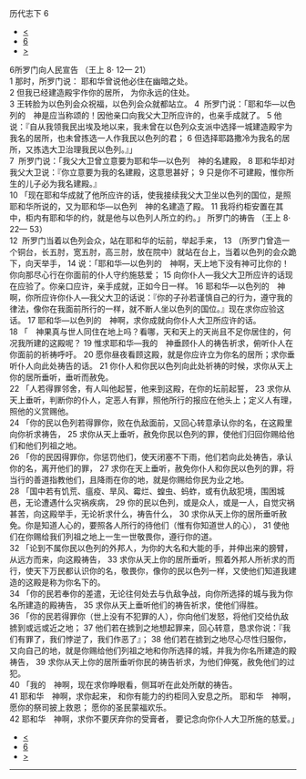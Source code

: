 ﻿





 历代志下 6




* [<](bible/2CH05.md)
* [6](bible/2CH.md)
* [>](bible/2CH07.md)



 
6所罗门向人民宣告 （王上
8·
12—
21）  
1 那时，所罗门说： 耶和华曾说他必住在幽暗之处。  
2 但我已经建造殿宇作你的居所， 为你永远的住处。  
3 王转脸为以色列会众祝福，以色列会众就都站立。 
4  所罗门说：「耶和华—以色列的　神是应当称颂的！因他亲口向我父大卫所应许的，也亲手成就了。 
5 他说：『自从我领我民出埃及地以来，我未曾在以色列众支派中选择一城建造殿宇为我名的居所，也未曾拣选一人作我民以色列的君； 
6 但选择耶路撒冷为我名的居所，又拣选大卫治理我民以色列。』」  
7  所罗门说：「我父大卫曾立意要为耶和华—以色列　神的名建殿， 
8 耶和华却对我父大卫说：『你立意要为我的名建殿，这意思甚好； 
9 只是你不可建殿，惟你所生的儿子必为我名建殿。』  
10 「现在耶和华成就了他所应许的话，使我接续我父大卫坐以色列的国位，是照耶和华所说的，又为耶和华—以色列　神的名建造了殿。 
11 我将约柜安置在其中，柜内有耶和华的约，就是他与以色列人所立的约。」 所罗门的祷告 （王上
8·
22—
53）  
12  所罗门当着以色列会众，站在耶和华的坛前，举起手来， 
13 （所罗门曾造一个铜台，长五肘，宽五肘，高三肘，放在院中）就站在台上，当着以色列的会众跪下，向天举手， 
14 说：「耶和华—以色列的　神啊，天上地下没有神可比你的！你向那尽心行在你面前的仆人守约施慈爱； 
15 向你仆人—我父大卫所应许的话现在应验了。你亲口应许，亲手成就，正如今日一样。 
16 耶和华—以色列的　神啊，你所应许你仆人—我父大卫的话说：『你的子孙若谨慎自己的行为，遵守我的律法，像你在我面前所行的一样，就不断人坐以色列的国位。』现在求你应验这话。 
17 耶和华—以色列的　神啊，求你成就向你仆人大卫所应许的话。  
18 「　神果真与世人同住在地上吗？看哪，天和天上的天尚且不足你居住的，何况我所建的这殿呢？ 
19 惟求耶和华—我的　神垂顾仆人的祷告祈求，俯听仆人在你面前的祈祷呼吁。 
20 愿你昼夜看顾这殿，就是你应许立为你名的居所；求你垂听仆人向此处祷告的话。 
21 你仆人和你民以色列向此处祈祷的时候，求你从天上你的居所垂听，垂听而赦免。  
22 「人若得罪邻舍，有人叫他起誓，他来到这殿，在你的坛前起誓， 
23 求你从天上垂听，判断你的仆人，定恶人有罪，照他所行的报应在他头上；定义人有理，照他的义赏赐他。  
24 「你的民以色列若得罪你，败在仇敌面前，又回心转意承认你的名，在这殿里向你祈求祷告， 
25 求你从天上垂听，赦免你民以色列的罪，使他们归回你赐给他们和他们列祖之地。  
26 「你的民因得罪你，你惩罚他们，使天闭塞不下雨，他们若向此处祷告，承认你的名，离开他们的罪， 
27 求你在天上垂听，赦免你仆人和你民以色列的罪，将当行的善道指教他们，且降雨在你的地，就是你赐给你民为业之地。  
28 「国中若有饥荒、瘟疫、旱风、霉烂、蝗虫、蚂蚱，或有仇敌犯境，围困城邑，无论遭遇什么灾祸疾病， 
29 你的民以色列，或是众人，或是一人，自觉灾祸甚苦，向这殿举手，无论祈求什么，祷告什么， 
30 求你从天上你的居所垂听赦免。你是知道人心的，要照各人所行的待他们（惟有你知道世人的心）， 
31 使他们在你赐给我们列祖之地上一生一世敬畏你，遵行你的道。  
32 「论到不属你民以色列的外邦人，为你的大名和大能的手，并伸出来的膀臂，从远方而来，向这殿祷告， 
33 求你从天上你的居所垂听，照着外邦人所祈求的而行，使天下万民都认识你的名，敬畏你，像你的民以色列一样，又使他们知道我建造的这殿是称为你名下的。  
34 「你的民若奉你的差遣，无论往何处去与仇敌争战，向你所选择的城与我为你名所建造的殿祷告， 
35 求你从天上垂听他们的祷告祈求，使他们得胜。  
36 「你的民若得罪你（世上没有不犯罪的人），你向他们发怒，将他们交给仇敌掳到或远或近之地； 
37 他们若在掳到之地想起罪来，回心转意，恳求你说：『我们有罪了，我们悖逆了，我们作恶了』； 
38 他们若在掳到之地尽心尽性归服你，又向自己的地，就是你赐给他们列祖之地和你所选择的城，并我为你名所建造的殿祷告， 
39 求你从天上你的居所垂听你民的祷告祈求，为他们伸冤，赦免他们的过犯。  
40 「我的　神啊，现在求你睁眼看，侧耳听在此处所献的祷告。  
41 耶和华　神啊，求你起来， 和你有能力的约柜同入安息之所。 耶和华　神啊，愿你的祭司披上救恩； 愿你的圣民蒙福欢乐。  
42 耶和华　神啊，求你不要厌弃你的受膏者， 要记念向你仆人大卫所施的慈爱。」 
* [<](bible/2CH05.md)
* [6](bible/2CH.md)
* [>](bible/2CH07.md)





---









